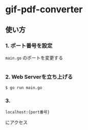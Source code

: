 # gif-pdf-converter

## 使い方

### 1. ポート番号を設定
`main.go` のポートを変更する
```

```

### 2. Web Serverを立ち上げる
```
$ go run main.go
```

### 3. 
```
localhost:{port番号}
```
にアクセス
